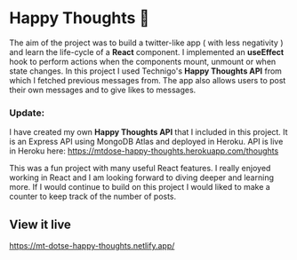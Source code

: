 # Happy Thoughts 💌

The aim of the project was to build a twitter-like app ( with less negativity ) and learn the life-cycle of a **React** component. 
I implemented an **useEffect** hook to perform actions when the components mount, unmount or when state changes. In this project I used Technigo's **Happy Thoughts API** from which I fetched previous messages from.  The app also allows users to post their own messages and to give likes to messages.

### Update:
I have created my own **Happy Thoughts API** that I included in this project. It is an Express API using MongoDB Atlas and deployed in Heroku.
API is live in Heroku here: https://mtdose-happy-thoughts.herokuapp.com/thoughts

This was a fun project with many useful React features. I really enjoyed working in React and I am looking forward to diving deeper and learning more. If I would continue to build on this project I would liked to make a counter to keep track of the number of posts.

## View it live

https://mt-dotse-happy-thoughts.netlify.app/
